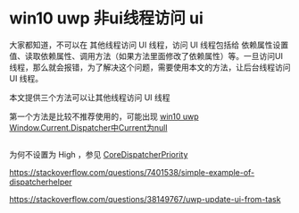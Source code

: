 # win10 uwp 非ui线程访问 ui 

大家都知道，不可以在 其他线程访问 UI 线程，访问 UI 线程包括给 依赖属性设置值、读取依赖属性、调用方法（如果方法里面修改了依赖属性）等。一旦访问UI线程，那么就会报错，为了解决这个问题，需要使用本文的方法，让后台线程访问 UI 线程。
<!--more-->
<!-- csdn -->

本文提供三个方法可以让其他线程访问 UI 线程

第一个方法是比较不推荐使用的，可能出现 [win10 uwp Window.Current.Dispatcher中Current为null](http://lindexi.oschina.io/lindexi//post/win10-uwp-Window.Current.Dispatcher%E4%B8%ADCurrent%E4%B8%BAnull/)

```csharp

```

为何不设置为 High ，参见
[CoreDispatcherPriority](https://docs.microsoft.com/en-us/uwp/api/Windows.UI.Core.CoreDispatcherPriority)


https://stackoverflow.com/questions/7401538/simple-example-of-dispatcherhelper

https://stackoverflow.com/questions/38149767/uwp-update-ui-from-task